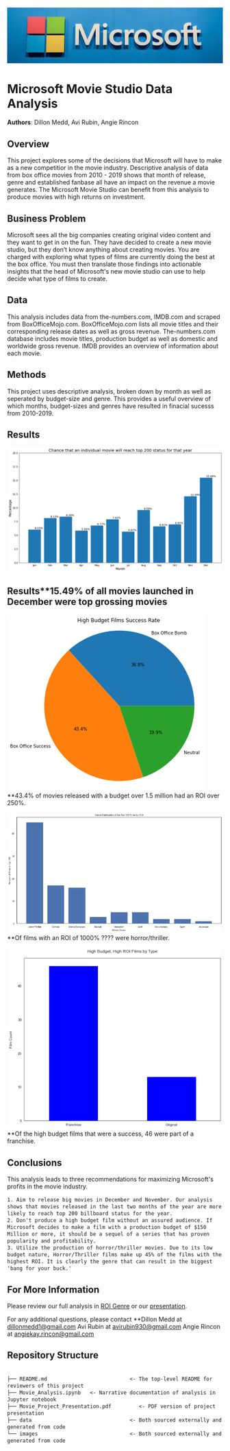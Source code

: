 ![Cropped_top](./images/Cropped_top.jpg)

# Microsoft Movie Studio Data Analysis

**Authors**: Dillon Medd, Avi Rubin, Angie Rincon


## Overview

This project explores some of the decisions that Microsoft will have to make as a new competitior in the movie industry. Descriptive analysis of data from box office movies from 2010 - 2019 shows that month of release, genre and established fanbase all have an impact on the revenue a movie generates. The Microsoft Movie Studio can benefit from this analysis to produce movies with high returns on investment. 

## Business Problem

Microsoft sees all the big companies creating original video content and they want to get in on the fun. They have decided to create a new movie studio, but they don’t know anything about creating movies. You are charged with exploring what types of films are currently doing the best at the box office. You must then translate those findings into actionable insights that the head of Microsoft's new movie studio can use to help decide what type of films to create.


## Data

This analysis includes data from the-numbers.com, IMDB.com and scraped from BoxOfficeMojo.com. BoxOfficeMojo.com lists all movie titles and their corresponding release dates as well as gross revenue. The-numbers.com database includes movie titles, production budget as well as domestic and worldwide gross revenue. IMDB provides an overview of information about each movie.


## Methods

This project uses descriptive analysis, broken down by month as well as seperated by budget-size and genre. This provides a useful overview of which months, budget-sizes and genres have resulted in finacial sucesss from 2010-2019.


## Results

![avi_chart](./images/avi_chart.png)
## Results**15.49% of all movies launched in December were top grossing movies

![ROI](./images/ROI.png)
**43.4% of movies released with a budget over 1.5 million had an ROI over 250%.

![Horror](./images/Horror.png)
**Of films with an ROI of 1000% ???? were horror/thriller.

![Franchise](./images/Franchise.png)
**Of the high budget films that were a success, 46 were part of a franchise.


## Conclusions

This analysis leads to three recommendations for maximizing Microsoft's profits in the movie industry.

    1. Aim to release big movies in December and November. Our analysis shows that movies released in the last two months of the year are more likely to reach top 200 billboard status for the year.
    2. Don't produce a high budget film without an assured audience. If Microsoft decides to make a film with a production budget of $150 Million or more, it should be a sequel of a series that has proven popularity and profitability.
    3. Utilize the production of horror/thriller movies. Due to its low budget nature, Horror/Thriller films make up 45% of the films with the highest ROI. It is clearly the genre that can result in the biggest 'bang for your buck.' 


## For More Information

Please review our full analysis in [ROI Genre](./ROI\Genre.ipynb) or our [presentation](./DS_Project_Presentation.pdf).

For any additional questions, please contact **Dillon Medd at [dillonmedd1@gmail.com](mailto:dillonmedd@gmail.com) 
                                               Avi Rubin at [avirubin930@gmail.com](mailto:avirubin930@gmail.com)
                                               Angie Rincon at [angiekay.rincon@gmail.com](mailto:angiekay.rincon@gmail.com)

## Repository Structure

```

├── README.md                           <- The top-level README for reviewers of this project
├── Movie_Analysis.ipynb   <- Narrative documentation of analysis in Jupyter notebook
├── Movie_Project_Presentation.pdf         <- PDF version of project presentation
├── data                                <- Both sourced externally and generated from code
└── images                              <- Both sourced externally and generated from code
```
